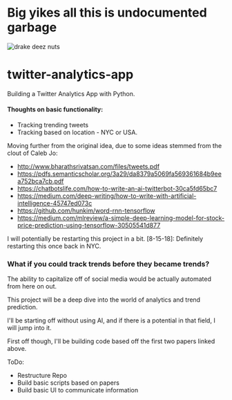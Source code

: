 # Big yikes all this is undocumented garbage
![drake deez nuts](https://i.redditmedia.com/QtDrcmgKOHOYXcikZ4K3EHU5Bdsip8OLNr1AWTk2Iag.jpg?w=581&s=14c155d4fabed7458d64007b18ad2719)
# twitter-analytics-app
Building a Twitter Analytics App with Python. 

#### Thoughts on basic functionality:
- Tracking trending tweets
- Tracking based on location - NYC or USA. 


Moving further from the original idea, due to some ideas stemmed from the clout of Caleb Jo:
- http://www.bharathsrivatsan.com/files/tweets.pdf
- https://pdfs.semanticscholar.org/3a29/da8379a5069fa569361684b9eea752bca7cb.pdf
- https://chatbotslife.com/how-to-write-an-ai-twitterbot-30ca5fd65bc7
- https://medium.com/deep-writing/how-to-write-with-artificial-intelligence-45747ed073c
- https://github.com/hunkim/word-rnn-tensorflow
- https://medium.com/mlreview/a-simple-deep-learning-model-for-stock-price-prediction-using-tensorflow-30505541d877

I will potentially be restarting this project in a bit. \[8-15-18]: Definitely restarting this once back in NYC. 

### What if you could track trends before they became trends? 
The ability to capitalize off of social media would be actually automated from here on out. 

This project will be a deep dive into the world of analytics and trend prediction. 

I'll be starting off without using AI, and if there is a potential in that field, I will jump into it.

First off though, I'll be building code based off the first two papers linked above. 

ToDo:
- Restructure Repo
- Build basic scripts based on papers
- Build basic UI to communicate information 
